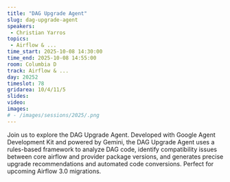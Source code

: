 ```yaml
---
title: "DAG Upgrade Agent"
slug: dag-upgrade-agent
speakers:
 - Christian Yarros
topics:
 - Airflow & ...
time_start: 2025-10-08 14:30:00
time_end: 2025-10-08 14:55:00
room: Columbia D
track: Airflow & ...
day: 20252
timeslot: 78
gridarea: 10/4/11/5
slides:
video:
images:
# - /images/sessions/2025/.png
---
```


Join us to explore the DAG Upgrade Agent. Developed with Google Agent Development Kit and powered by Gemini, the DAG Upgrade Agent uses a rules-based framework to analyze DAG code, identify compatibility issues between core airflow and provider package versions, and generates precise upgrade recommendations and automated code conversions. Perfect for upcoming Airflow 3.0 migrations.

